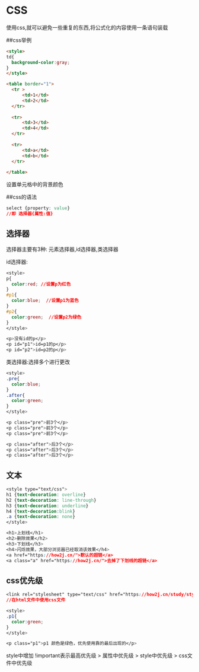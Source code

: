 # CSS

使用css,就可以避免一些重复的东西,将公式化的内容使用一条语句装载

##css举例

```html
<style>
td{
  background-color:gray;
}
</style>

<table border="1">
  <tr >
      <td>1</td>
      <td>2</td>
  </tr>
 
  <tr>
      <td>3</td>
      <td>4</td>
  </tr>
 
  <tr>
      <td>a</td>
      <td>b</td>
  </tr>
 
</table>
```

设置单元格中的背景颜色



##css的语法

```css
select {property: value}
//即 选择器{属性:值}
```

## 选择器

选择器主要有3种: 元素选择器,id选择器,类选择器

id选择器:

```css
<style>
p{
  color:red; //设置p为红色
}
#p1{
  color:blue;  //设置p1为蓝色
}
#p2{
  color:green;  //设置p2为绿色
}
</style>

<p>没有id的p</p>
<p id="p1">id=p1的p</p>
<p id="p2">id=p2的p</p>
```

类选择器:选择多个进行更改

```css
<style>
.pre{
  color:blue;
}
.after{
  color:green;
}
</style>

<p class="pre">前3个</p>
<p class="pre">前3个</p>
<p class="pre">前3个</p>

<p class="after">后3个</p>
<p class="after">后3个</p>
<p class="after">后3个</p>
```

## 文本

```css
<style type="text/css">
h1 {text-decoration: overline}
h2 {text-decoration: line-through}
h3 {text-decoration: underline}
h4 {text-decoration:blink}
.a {text-decoration: none}
</style>

<h1>上划线</h1>
<h2>删除效果</h2>
<h3>下划线</h3>
<h4>闪烁效果，大部分浏览器已经取消该效果</h4>
<a href="https://how2j.cn/">默认的超链</a>
<a class="a" href="https://how2j.cn/">去掉了下划线的超链</a>

```

## css优先级

```css
<link rel="stylesheet" type="text/css" href="https://how2j.cn/study/style.css" />
//在html文件中使用css文件

<style>
.p1{
  color:green;
}
</style>

<p class="p1">p1 颜色是绿色，优先使用靠的最后出现的</p>
```

style中增加 !important表示最高优先级 > 属性中优先级 > style中优先级 > css文件中优先级



